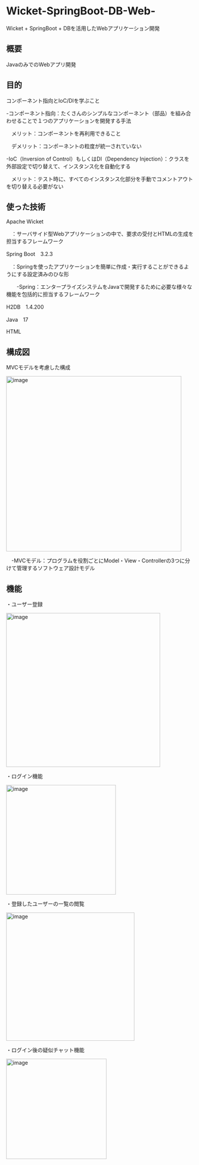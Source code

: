 ﻿# Wicket-SpringBoot-DB-Web-
Wicket + SpringBoot + DBを活用したWebアプリケーション開発

## 概要

JavaのみでのWebアプリ開発

## 目的

コンポーネント指向とIoC/DIを学ぶこと

-コンポーネント指向：たくさんのシンプルなコンポーネント（部品）を組み合わせることで１つのアプリケーションを開発する手法
 
 　メリット：コンポーネントを再利用できること
 
 　デメリット：コンポーネントの粒度が統一されていない
   
-IoC（Inversion of Control）もしくはDI（Dependency Injection）：クラスを外部設定で切り替えて、インスタンス化を自動化する

　メリット：テスト時に、すべてのインスタンス化部分を手動でコメントアウトを切り替える必要がない
 　　

## 使った技術

Apache Wicket

　：サーバサイド型Webアプリケーションの中で、要求の受付とHTMLの生成を担当するフレームワーク
 
Spring Boot　3.2.3

　：Springを使ったアプリケーションを簡単に作成・実行することができるようにする設定済みのひな形
 
 　　-Spring：エンタープライズシステムをJavaで開発するために必要な様々な機能を包括的に担当するフレームワーク
   
H2DB　1.4.200

Java　17

HTML


## 構成図

MVCモデルを考慮した構成

<img width="470" alt="image" src="https://github.com/sss-blisp/Wicket-SpringBoot-DB-Web-/assets/139861013/f5d219af-cdc8-4bdc-a158-420607917901">



　-MVCモデル：プログラムを役割ごとにModel・View・Controllerの3つに分けて管理するソフトウェア設計モデル

## 機能

・ユーザー登録

<img width="413" alt="image" src="https://github.com/sss-blisp/Wicket-SpringBoot-DB-Web-/assets/139861013/a82da08f-a751-4092-a3e9-2d70602ba56d">


・ログイン機能

<img width="294" alt="image" src="https://github.com/sss-blisp/Wicket-SpringBoot-DB-Web-/assets/139861013/56bac4ce-3fcf-463f-8bd1-48df9f06bf53">


・登録したユーザーの一覧の閲覧

<img width="344" alt="image" src="https://github.com/sss-blisp/Wicket-SpringBoot-DB-Web-/assets/139861013/55ccb1ae-647c-4734-8f14-8cefb0f5ea06">

・ログイン後の疑似チャット機能

<img width="269" alt="image" src="https://github.com/sss-blisp/Wicket-SpringBoot-DB-Web-/assets/139861013/404a2d8b-e5b9-495a-90ad-66eaa5c0f732">

